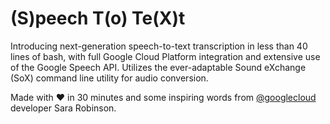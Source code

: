 # (S)peech T(o) Te(X)t

Introducing next-generation speech-to-text transcription in less than 40 lines of bash, with full Google Cloud Platform integration and extensive use of the Google Speech API. Utilizes the ever-adaptable Sound eXchange (SoX) command line utility for audio conversion.

Made with ❤ in 30 minutes and some inspiring words from [@googlecloud](https://twitter.com/googlecloud) developer Sara Robinson.
